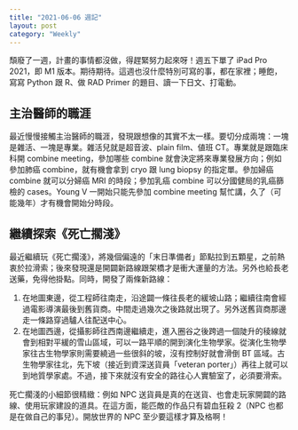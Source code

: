 ```yaml
---
title: "2021-06-06 週記"
layout: post
category: "Weekly"
---
```


頹廢了一週，計畫的事情都沒做，得趕緊努力起來呀！週五下單了 iPad Pro 2021，即 M1 版本。期待期待。這週也沒什麼特別可寫的事，都在家裡；睡飽，寫寫 Python 跟 R、做 RAD Primer 的題目、讀一下日文、打電動。

## 主治醫師的職涯

最近慢慢接觸主治醫師的職涯，發現跟想像的其實不太一樣。要切分成兩塊：一塊是雜活、一塊是專業。雜活兒就是超音波、plain film、値班 CT。專業就是跟臨床科開 combine meeting，參加哪些 combine 就會決定將來專業發展方向；例如參加肺癌 combine，就有機會拿到 cryo 跟 lung biopsy 的指定單。參加婦癌 combine 就可以分婦癌 MRI 的時段；參加乳癌 combine 可以分國健局的乳癌篩檢的 cases。Young V 一開始只能先參加 combine meeting 幫忙講，久了（可能幾年）才有機會開始分時段。

## 繼續探索《死亡擱淺》

最近繼續玩《死亡擱淺》，將幾個偏遠的「末日準備者」節點拉到五顆星，之前熱衷於拉滑索；後來發現還是開闢新路線跟架橋才是衝大運量的方法。另外也給長老送藥，免得他掛點。同時，開發了兩條新路線：

1. 在地圖東邊，從工程師往南走，沿途闢一條往長老的緩坡山路；繼續往南會經過電影導演最後到舊貨商。中間走過幾次之後路就出現了。另外送舊貨商那邊走一條路穿過驢人往配送中心。
2. 在地圖西邊，從攝影師往西南邊繼續走，進入圈谷之後跨過一個陡升的稜線就會到相對平緩的雪山區域，可以一路平順的開到演化生物學家。從演化生物學家往古生物學家則需要繞過一些很斜的坡，沒有控制好就會滑倒 BT 區域。古生物學家往北，先下坡（接近到資深送貨員「veteran porter」）再往上就可以到地質學家處。不過，接下來就沒有安全的路往心人實驗室了，必須要滑索。

死亡擱淺的小細節很精緻：例如 NPC 送貨員是真的在送貨、也會走玩家開闢的路線、使用玩家建設的道具。在這方面，能匹敵的作品只有碧血狂殺 2（NPC 也都是在做自己的事兒）。開放世界的 NPC 至少要這樣才算及格啊！
